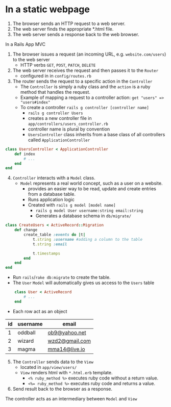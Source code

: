 # In a static webpage

1. The browser sends an HTTP request to a web server.
2. The web server finds the appropriate *.html file.
3. The web server sends a response back to the web browser.

In a Rails App MVC

1. The browser issues a request (an incoming URL, e.g. `website.com/users`) to the web server 
    + HTTP verbs `GET`, `POST`, `PATCH`, `DELETE`
2. The web server receives the request and then passes it to the `Router`
    + configured in in `config/routes.rb`
3. The router sends the request to a specific action in the `Controller`
    + The `Controller` is simply a ruby class and the `action` is a ruby method that handles the request.
    + Example of mapping a request to a controller action: `get "users" => "users#index"`
    + To create a controller `rails g controller [controller name]`
        + `rails g controller Users`
        + creates a new controller file in `app/controllers/users_controller.rb`
        + controller name is plural by convention
        + `UsersController` class inherits from a base class of all controllers called `ApplicationController`


```ruby
class UsersController < ApplicationController
    def index
        # ...
    end
end
```
4. `Controller` interacts with a `Model` class.
    + `Model` represents a real world concept, such as a user on a website. 
        + provides an easier way to be read, update and create entries from a database table.
        + Runs application logic
        + Created with `rails g model [model name]`
            + `rails g model User username:string email:string`
            + Generates a database schema in `db/migrate/`

```ruby
class CreateUsers < ActiveRecord::Migration
    def change
        create_table :events do |t|
            t.string :username #adding a column to the table
            t.string :email

            t.timestamps
        end
    end
end
```
+ Run `rails`/`rake db:migrate` to create the table.
+ The `User` `Model` will automatically gives us access to the `Users` table

```ruby
    class User < ActiveRecord
        # ...
    end
```
    
+ Each row act as an object

|id|username|email|
|--|--------|-----|
|1|oddball|ob9@yahoo.net|
|2|wizard|wzd2@gmail.com|
|3|magma|mma14@live.io|
   
     

5. The `Controller` sends data to the `View` 
    + located in `app/view/users/`
    + `View` renders html with `*.html.erb` template.
        + `<% ruby_method %>` executes ruby code without a return value.
        + `<%= ruby_method %>` executes ruby code and returns a value.
6. Send result back to the browser as a response.

The controller acts as an intermediary between `Model` and `View`

